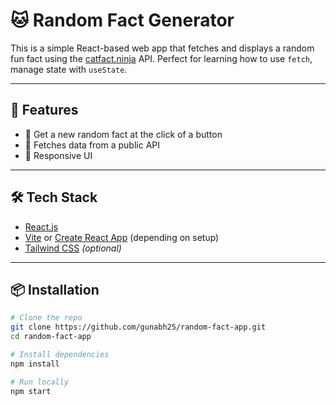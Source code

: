 # 🐱 Random Fact Generator

This is a simple React-based web app that fetches and displays a random fun fact using the [catfact.ninja](https://catfact.ninja/fact) API. Perfect for learning how to use `fetch`, manage state with `useState`.

---

## 🚀 Features

- 🎲 Get a new random fact at the click of a button
- 🔄 Fetches data from a public API
- 📱 Responsive UI

---

## 🛠 Tech Stack

- [React.js](https://reactjs.org/)
- [Vite](https://vitejs.dev/) or [Create React App](https://create-react-app.dev/) (depending on setup)
- [Tailwind CSS](https://tailwindcss.com/) *(optional)*

---

## 📦 Installation

```bash
# Clone the repo
git clone https://github.com/gunabh25/random-fact-app.git
cd random-fact-app

# Install dependencies
npm install

# Run locally
npm start
